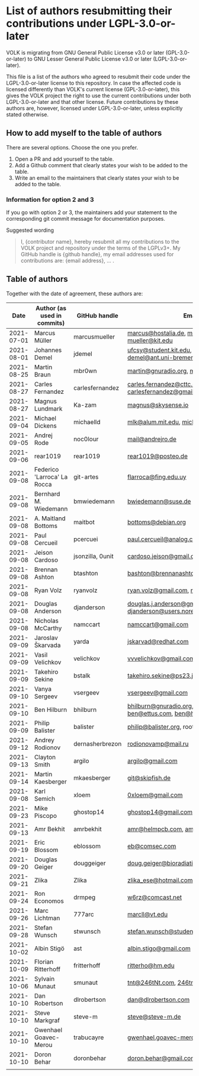 # List of authors resubmitting their contributions under LGPL-3.0-or-later

VOLK is migrating from GNU General Public License v3.0 or later (GPL-3.0-or-later)
to GNU Lesser General Public License v3.0 or later (LGPL-3.0-or-later).

This file is a list of the authors who agreed to resubmit their code
under the LGPL-3.0-or-later license to this repository.
In case the affected code is licensed differently than VOLK's current license (GPL-3.0-or-later),
this gives the VOLK project the right to use the current contributions under both LGPL-3.0-or-later and that other license.
Future contributions by these authors are, however,
licensed under LGPL-3.0-or-later, unless explicitly stated otherwise.


## How to add myself to the table of authors
There are several options. Choose the one you prefer.

1. Open a PR and add yourself to the table.
2. Add a Github comment that clearly states your wish to be added to the table.
3. Write an email to the maintainers that clearly states your wish to be added to the table.

### Information for option 2 and 3

If you go with option 2 or 3, the maintainers add your statement to the corresponding git commit message for documentation purposes.

Suggested wording

> I, {contributor name}, hereby resubmit all my contributions to the VOLK project and repository under the terms of the LGPLv3+. My GitHub handle is {github handle}, my email addresses used for contributions are: {email address}, ... .


## Table of authors

Together with the date of agreement, these authors are:

|       Date | Author (as used in commits) | GitHub handle   | Email address(es)                                                   |
|------------|-----------------------------|-----------------|---------------------------------------------------------------------|
| 2021-07-01 | Marcus Müller               | marcusmueller   | marcus@hostalia.de, mmueller@gnuradio.org, mueller@kit.edu          |
| 2021-08-01 | Johannes Demel              | jdemel          | ufcsy@student.kit.edu, demel@uni-bremen.de, demel@ant.uni-bremen.de |
| 2021-08-25 | Martin Braun                | mbr0wn          | martin@gnuradio.org, martin.braun@ettus.com                         |
| 2021-08-27 | Carles Fernandez            | carlesfernandez | carles.fernandez@cttc.es, carles.fernandez@gmail.com, carlesfernandez@gmail.com |
| 2021-08-27 | Magnus Lundmark             | Ka-zam          | magnus@skysense.io                                                  |
| 2021-09-04 | Michael Dickens             | michaelld       | mlk@alum.mit.edu, michael.dickens@ettus.com                         |
| 2021-09-05 | Andrej Rode                 | noc0lour        | mail@andrejro.de                                                    |
| 2021-09-06 | rear1019                    | rear1019        | rear1019@posteo.de                                                  |
| 2021-09-08 | Federico 'Larroca' La Rocca | git-artes       | flarroca@fing.edu.uy                                                |
| 2021-09-08 | Bernhard M. Wiedemann       | bmwiedemann     | bwiedemann@suse.de                                                  |
| 2021-09-08 | A. Maitland Bottoms         | maitbot         | bottoms@debian.org                                                  |
| 2021-09-08 | Paul Cercueil               | pcercuei        | paul.cercueil@analog.com                                            |
| 2021-09-08 | Jeison Cardoso              | jsonzilla, 0unit| cardoso.jeison@gmail.com                                            |
| 2021-09-08 | Brennan Ashton              | btashton        | bashton@brennanashton.com                                           |
| 2021-09-08 | Ryan Volz                   | ryanvolz        | ryan.volz@gmail.com, rvolz@mit.edu                                  |
| 2021-09-08 | Douglas Anderson            | djanderson      | douglas.j.anderson@gmail.com, djanderson@users.noreply.github.com   |
| 2021-09-08 | Nicholas McCarthy           | namccart        | namccart@gmail.com                                                  |
| 2021-09-09 | Jaroslav Škarvada           | yarda           | jskarvad@redhat.com                                                 |
| 2021-09-09 | Vasil Velichkov             | velichkov       | vvvelichkov@gmail.com                                               |
| 2021-09-09 | Takehiro Sekine             | bstalk          | takehiro.sekine@ps23.jp                                             |
| 2021-09-10 | Vanya Sergeev               | vsergeev        | vsergeev@gmail.com                                                  |
| 2021-09-10 | Ben Hilburn                 | bhilburn        | bhilburn@gnuradio.org, bhilburn@gmail.com, ben@ettus.com, ben@hilburn.dev          |
| 2021-09-09 | Philip Balister             | balister        | philip@balister.org, root@usrp-e1xx.(none)                          |
| 2021-09-12 | Andrey Rodionov             | dernasherbrezon | rodionovamp@mail.ru                                                 |
| 2021-09-13 | Clayton Smith               | argilo          | argilo@gmail.com                                                    |
| 2021-09-14 | Martin Kaesberger           | mkaesberger     | git@skipfish.de                                                     |
| 2021-09-08 | Karl Semich                 | xloem           | 0xloem@gmail.com                                                    |
| 2021-09-23 | Mike Piscopo                | ghostop14       | ghostop14@gmail.com                                                 |
| 2021-09-13 | Amr Bekhit                  | amrbekhit       | amr@helmpcb.com, amrbekhit@gmail.com                                |
| 2021-09-19 | Eric Blossom                | eblossom        | eb@comsec.com                                                       |
| 2021-09-20 | Douglas Geiger              | douggeiger      | doug.geiger@bioradiation.net,douglas.geiger@nrl.navy.mil            |
| 2021-09-21 | Zlika                       | Zlika           | zlika_ese@hotmail.com                                               |
| 2021-09-24 | Ron Economos                | drmpeg          | w6rz@comcast.net                                                    |
| 2021-09-26 | Marc Lichtman               | 777arc          | marcll@vt.edu                                                       |
| 2021-09-28 | Stefan Wunsch               | stwunsch        | stefan.wunsch@student.kit.edu                                       |
| 2021-10-02 | Albin Stigö                 | ast             | albin.stigo@gmail.com                                               |
| 2021-10-09 | Florian Ritterhoff          | fritterhoff     | ritterho@hm.edu                                                     |
| 2021-10-06 | Sylvain Munaut              | smunaut         | tnt@246tNt.com, 246tnt@gmail.com                                    |
| 2021-10-10 | Dan Robertson               | dlrobertson     | dan@dlrobertson.com                                                 |
| 2021-10-10 | Steve Markgraf              | steve-m         | steve@steve-m.de                                                    |
| 2021-10-10 | Gwenhael Goavec-Merou       | trabucayre      | gwenhael.goavec-merou@trabucayre.com                                |
| 2021-10-10 | Doron Behar                 | doronbehar      | doron.behar@gmail.com                                               |
|            |                             |                 |                                                                     |
